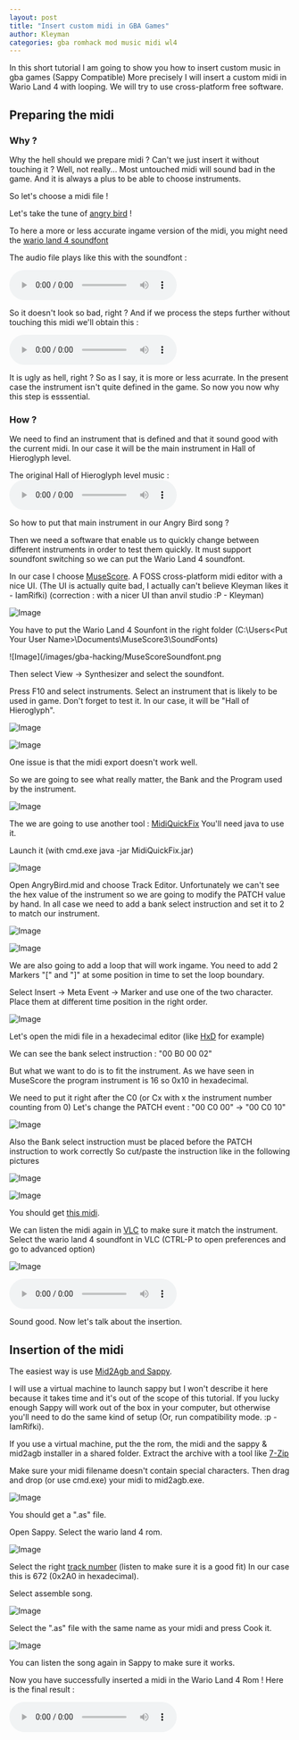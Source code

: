 ```yaml
---
layout: post
title: "Insert custom midi in GBA Games"
author: Kleyman
categories: gba romhack mod music midi wl4
---
```


In this short tutorial I am going to show you how to insert custom music in gba games (Sappy Compatible)
More precisely I will insert a custom midi in Wario Land 4 with looping.
We will try to use cross-platform free software.

## Preparing the midi

### Why ?

Why the hell should we prepare midi ? Can't we just insert it without touching it ?
Well, not really...
Most untouched midi will sound bad in the game.
And it is always a plus to be able to choose instruments.

So let's choose a midi file !

Let's take the tune of [angry bird][angry-bird-midi] !

To here a more or less accurate ingame version of the midi, you might need the [wario land 4 soundfont][wl4-soundfont]

The audio file plays like this with the soundfont :

<audio controls>
  <source src="/sounds/AngryBirdsWithSoundFont.ogg" type="audio/ogg">
  Your browser does not support the audio tag.
</audio>

So it doesn't look so bad, right ?
And if we process the steps further without touching this midi we'll obtain this :

<audio controls>
  <source src="/sounds/AngryBirdsInGame.wav" type="audio/wav">
  Your browser does not support the audio tag.
</audio>

It is ugly as hell, right ? So as I say, it is more or less acurrate. In the present case the instrument isn't quite defined in the game.
So now you now why this step is esssential.

### How ?

We need to find an instrument that is defined and that it sound good with the current midi.
In our case it will be the main instrument in Hall of Hieroglyph level.

The original Hall of Hieroglyph level music :
 <audio controls>
  <source src="/sounds/HallofHieroglyph.wav" type="audio/wav">
  Your browser does not support the audio tag.
</audio>

So how to put that main instrument in our Angry Bird song ?

Then we need a software that enable us to quickly change between different instruments in order to test them quickly.
It must support soundfont switching so we can put the Wario Land 4 soundfont.

In our case I choose [MuseScore][musescore].
A FOSS cross-platform midi editor with a nice UI. (The UI is actually quite bad, I actually can't believe Kleyman likes it - IamRifki) (correction : with a nicer UI than anvil studio :P - Kleyman) 

![Image](/images/gba-hacking/MuseScore.png)

You have to put the Wario Land 4 Sounfont in the right folder (C:\Users\<Put Your User Name>\Documents\MuseScore3\SoundFonts)

![Image](/images/gba-hacking/MuseScoreSoundfont.png

Then select View -> Synthesizer and select the soundfont.



Press F10 and select instruments.
Select an instrument that is likely to be used in game.
Don't forget to test it.
In our case, it will be "Hall of Hieroglyph".

![Image](/images/gba-hacking/MuseScore1.png)

![Image](/images/gba-hacking/MuseScore2.png)

One issue is that the midi export doesn't work well.

So we are going to see what really matter, the Bank and the Program used by the instrument.

![Image](/images/gba-hacking/MuseScore3.png)

The we are going to use another tool : [MidiQuickFix][midi-quick-fix]
You'll need java to use it.

Launch it (with cmd.exe java -jar MidiQuickFix.jar)

![Image](/images/gba-hacking/MidiQuickFix.png)

Open AngryBird.mid and choose Track Editor.
Unfortunately we can't see the hex value of the instrument so we are going to modify the PATCH value by hand.
In all case we need to add a bank select instruction and set it to 2 to match our instrument.

![Image](/images/gba-hacking/MidiQuickFix1.png)

![Image](/images/gba-hacking/MidiQuickFix2.png)

We are also going to add a loop that will work ingame.
You need to add 2 Markers "[" and "]" at some position in time to set the loop boundary.

Select Insert -> Meta Event -> Marker and use one of the two character.
Place them at different time position in the right order.

![Image](/images/gba-hacking/MidiQuickFix3.png)

Let's open the midi file in a hexadecimal editor (like [HxD][hxd] for example)

We can see the bank select instruction : "00 B0 00 02"

But what we want to do is to fit the instrument.
As we have seen in MuseScore the program instrument is 16 so 0x10 in hexadecimal.

We need to put it right after the C0 (or Cx with x the instrument number counting from 0)
Let's change the PATCH event :
"00 C0 00" -> "00 C0 10"

![Image](/images/gba-hacking/HxD.png)

Also the Bank select instruction must be placed before the PATCH instruction to work correctly
So cut/paste the instruction like in the following pictures

![Image](/images/gba-hacking/HxD1.png)

![Image](/images/gba-hacking/HxD2.png)

You should get [this midi][modified-midi].

We can listen the midi again in [VLC][vlc] to make sure it match the instrument.
Select the wario land 4 soundfont in VLC (CTRL-P to open preferences and go to advanced option)

![Image](/images/gba-hacking/VLC.png)

<audio controls>
  <source src="/sounds/AngryBirdsModifiedWithSoundFont.ogg" type="audio/ogg">
  Your browser does not support the audio tag.
</audio>

Sound good.
Now let's talk about the insertion.

## Insertion of the midi

The easiest way is use [Mid2Agb and Sappy][sappy-and-mid2agb].


I will use a virtual machine to launch sappy but I won't describe it here because it takes time and it's out of the scope of this tutorial.
If you lucky enough Sappy will work out of the box in your computer, but otherwise you'll need to do the same kind of setup (Or, run compatibility mode. :p -IamRifki). 

If you use a virtual machine, put the the rom, the midi and the sappy & mid2agb installer in a shared folder.
Extract the archive with a tool like [7-Zip][7-zip]

Make sure your midi filename doesn't contain special characters.
Then drag and drop (or use cmd.exe) your midi to mid2agb.exe.

![Image](/images/gba-hacking/VirtualMachine.png)

You should get a ".as" file.

Open Sappy.
Select the wario land 4 rom.

![Image](/images/gba-hacking/VirtualMachine1.png)

Select the right [track number][tracks-info] (listen to make sure it is a good fit)
In our case this is 672 (0x2A0 in hexadecimal).

Select assemble song.

![Image](/images/gba-hacking/VirtualMachine2.png)

Select the ".as" file with the same name as your midi and press Cook it.

![Image](/images/gba-hacking/VirtualMachine3.png)

You can listen the song again in Sappy to make sure it works.

Now you have successfully inserted a midi in the Wario Land 4 Rom !
Here is the final result :

<audio controls>
  <source src="/sounds/AngryBirdsModifiedInGame.wav" type="audio/wav">
  Your browser does not support the audio tag.
</audio>


[angry-bird-midi]: https://freemidi.org/download3-14505-angry-birds-video-games
[wl4-soundfont]: https://www.polyphone-soundfonts.com/en/files/27-instrument-sets/425-wario-land-4
[musescore]: https://musescore.org/en
[midi-quick-fix]: https://sourceforge.net/projects/midiquickfix/
[hxd]: https://mh-nexus.de/en/hxd/
[vlc]: https://www.videolan.org/
[modified-midi]: /sounds/AngryBirdsModified.mid
[sappy-and-mid2agb]: https://www.pokemonhacking.com/gba-hack-tools/sappy-mid2agb/
[7-zip]: https://www.7-zip.org/
[tracks-info]: https://github.com/xTibor/steaks/blob/master/doc/music_and_sound_effects.md
